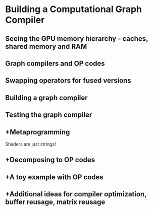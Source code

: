 # Building a Computational Graph Compiler

## Seeing the GPU memory hierarchy - caches, shared memory and RAM
## Graph compilers and OP codes
## Swapping operators for fused versions
## Building a graph compiler
## Testing the graph compiler
## +Metaprogramming
Shaders are just strings!

## +Decomposing to OP codes
## +A toy example with OP codes
## +Additional ideas for compiler optimization, buffer reusage, matrix reusage
